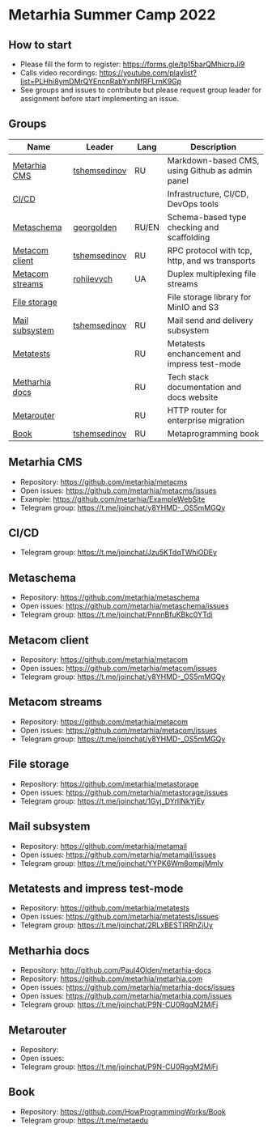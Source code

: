 # Metarhia Summer Camp 2022

## How to start

- Please fill the form to register: https://forms.gle/tp15barQMhicrpJi9
- Calls video recordings: https://youtube.com/playlist?list=PLHhi8ymDMrQYEncnRabYxnNfRFLrnK9Gp
- See groups and issues to contribute but please request group leader for assignment before start implementing an issue.

## Groups

| Name                                | Leader                                          | Lang | Description |
|-------------------------------------|-------------------------------------------------|------|-------------|
| [Metarhia CMS](#metarhia-cms)       | [tshemsedinov](https://github.com/tshemsedinov) | RU   | Markdown-based CMS, using Github as admin panel |
| [CI/CD](#cicd)                      |                                                 |      | Infrastructure, CI/CD, DevOps tools |
| [Metaschema](#metaschema)           | [georgolden](https://github.com/georgolden)     | RU/EN | Schema-based type checking and scaffolding |
| [Metacom client](#metacom-client)   | [tshemsedinov](https://github.com/tshemsedinov) | RU   | RPC protocol with tcp, http, and ws transports |
| [Metacom streams](#metacom-streams) | [rohiievych](https://github.com/rohiievych)     | UA   | Duplex multiplexing file streams |
| [File storage](#file-storage)       |                                                 |      | File storage library for MinIO and S3 |
| [Mail subsystem](#mail-subsystem)   | [tshemsedinov](https://github.com/tshemsedinov) | RU   | Mail send and delivery subsystem |
| [Metatests](#metatests)             |                                                 | RU   | Metatests enchancement and impress test-mode |
| [Metharhia docs](#metarhia-docs)    |                                                 | RU   | Tech stack documentation and docs website |
| [Metarouter](#metarouter)           |                                                 | RU   | HTTP router for enterprise migration |
| [Book](#book)             | [tshemsedinov](https://github.com/tshemsedinov) | RU | Metaprogramming book |

## Metarhia CMS

- Repository: https://github.com/metarhia/metacms
- Open issues: https://github.com/metarhia/metacms/issues
- Example: https://github.com/metarhia/ExampleWebSite
- Telegram group: https://t.me/joinchat/y8YHMD-_OS5mMGQy

## CI/CD

- Telegram group: https://t.me/joinchat/Jzu5KTdqTWhiODEy

## Metaschema

- Repository: https://github.com/metarhia/metaschema
- Open issues: https://github.com/metarhia/metaschema/issues
- Telegram group: https://t.me/joinchat/PnnnBfuKBkc0YTdi

## Metacom client

- Repository: https://github.com/metarhia/metacom
- Open issues: https://github.com/metarhia/metacom/issues
- Telegram group: https://t.me/joinchat/y8YHMD-_OS5mMGQy

## Metacom streams

- Repository: https://github.com/metarhia/metacom
- Open issues: https://github.com/metarhia/metacom/issues
- Telegram group: https://t.me/joinchat/y8YHMD-_OS5mMGQy

## File storage

- Repository: https://github.com/metarhia/metastorage
- Open issues: https://github.com/metarhia/metastorage/issues
- Telegram group: https://t.me/joinchat/1Gyj_DYrIlNkYjEy

## Mail subsystem

- Repository: https://github.com/metarhia/metamail
- Open issues: https://github.com/metarhia/metamail/issues
- Telegram group: https://t.me/joinchat/YYPK6Wm8ompjMmIy

## Metatests and impress test-mode

- Repository: https://github.com/metarhia/metatests
- Open issues: https://github.com/metarhia/metatests/issues
- Telegram group: https://t.me/joinchat/2RLxBESTlRRhZjUy

## Metharhia docs

- Repository: http://github.com/Paul4Olden/metarhia-docs
- Repository: https://github.com/metarhia/metarhia.com
- Open issues: https://github.com/metarhia/metarhia-docs/issues
- Open issues: https://github.com/metarhia/metarhia.com/issues
- Telegram group: https://t.me/joinchat/P9N-CU0RggM2MjFi

## Metarouter

- Repository:
- Open issues:
- Telegram group: https://t.me/joinchat/P9N-CU0RggM2MjFi

## Book

- Repository: https://github.com/HowProgrammingWorks/Book
- Telegram group: https://t.me/metaedu

